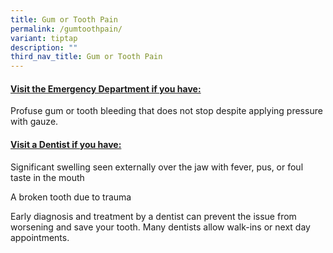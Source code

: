 ```yaml
---
title: Gum or Tooth Pain
permalink: /gumtoothpain/
variant: tiptap
description: ""
third_nav_title: Gum or Tooth Pain
---
```

<h4><strong><u>Visit the Emergency Department if you have:</u></strong></h4>
<p>Profuse gum or tooth bleeding that does not stop despite applying pressure
with gauze.</p>
<p></p>
<h4><strong><u>Visit a Dentist if you have:</u></strong></h4>
<p>Significant swelling seen externally over the jaw with fever, pus, or
foul taste in the mouth</p>
<p>A broken tooth due to trauma</p>
<p></p>
<p>Early diagnosis and treatment by a dentist can prevent the issue from
worsening and save your tooth. Many dentists allow walk-ins or next day
appointments.</p>